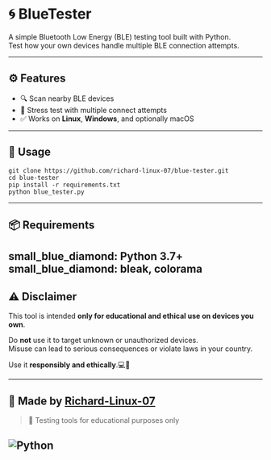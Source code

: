 # 🌀 BlueTester

A simple Bluetooth Low Energy (BLE) testing tool built with Python.  
Test how your own devices handle multiple BLE connection attempts.

---

## ⚙️ Features

- 🔍 Scan nearby BLE devices
- 🔁 Stress test with multiple connect attempts
- ✅ Works on **Linux**, **Windows**, and optionally macOS

---

## 🚀 Usage
```
git clone https://github.com/richard-linux-07/blue-tester.git
cd blue-tester
pip install -r requirements.txt
python blue_tester.py
```

---

## 📦 Requirements

small_blue_diamond: Python 3.7+
small_blue_diamond: bleak, colorama
---
## ⚠️ Disclaimer

This tool is intended **only for educational and ethical use on devices you own**.

Do **not** use it to target unknown or unauthorized devices.  
Misuse can lead to serious consequences or violate laws in your country.

Use it **responsibly and ethically**.💻🔐

---

## 🧠 Made by [Richard-Linux-07](https://github.com/richard-linux-07)
 
> 📍 Testing tools for educational purposes only

![Python](https://img.shields.io/badge/Language-Python-blue?style=flat&logo=python)
---
